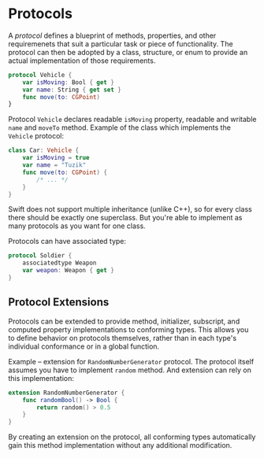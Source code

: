 # Protocols

A *protocol* defines a blueprint of methods, properties, and other requiremenets that suit a particular task or piece of functionality. The protocol can then be adopted by a class, structure, or enum to provide an actual implementation of those requirements.

```Swift
protocol Vehicle {
    var isMoving: Bool { get }
    var name: String { get set }
    func move(to: CGPoint)
}
```

Protocol `Vehicle` declares readable `isMoving` property, readable and writable `name` and `moveTo` method. Example of the class which implements the `Vehicle` protocol:

```Swift
class Car: Vehicle {
    var isMoving = true
    var name = "Tuzik"
    func move(to: CGPoint) {
        /* ... */
    }
}
```

Swift does not support multiple inheritance (unlike C++), so for every class there should be exactly one superclass. But you're able to implement as many protocols as you want for one class.

Protocols can have associated type:

```Swift
protocol Soldier {
    associatedtype Weapon
    var weapon: Weapon { get }
}
```

## Protocol Extensions

Protocols can be extended to provide method, initializer, subscript, and computed property implementations to conforming types. This allows you to define behavior on protocols themselves, rather than in each type's individual conformance or in a global function.

Example – extension for `RandomNumberGenerator` protocol. The protocol itself assumes you have to implement `random` method. And extension can rely on this implementation:

```Swift
extension RandomNumberGenerator {
    func randomBool() -> Bool {
        return random() > 0.5
    }
}
```

By creating an extension on the protocol, all conforming types automatically gain this method implementation without any additional modification.
